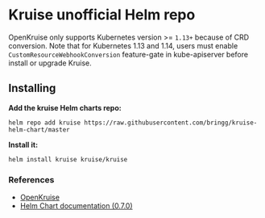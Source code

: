 # Kruise unofficial Helm repo

OpenKruise only supports Kubernetes version >= `1.13+` because of CRD conversion.
Note that for Kubernetes 1.13 and 1.14, users must enable `CustomResourceWebhookConversion` feature-gate in kube-apiserver before install or upgrade Kruise.

## Installing

**Add the kruise Helm charts repo:**

```shell
helm repo add kruise https://raw.githubusercontent.com/bringg/kruise-helm-chart/master
```

**Install it:**

```shell
helm install kruise kruise/kruise
```

### References

- [OpenKruise](https://openkruise.io)
- [Helm Chart documentation (0.7.0)](https://github.com/openkruise/kruise/tree/master/charts/kruise/v0.7.0)
